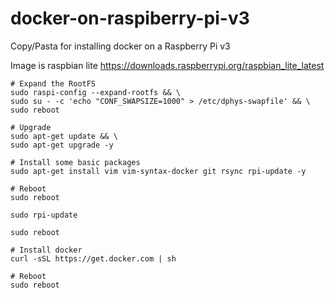 # docker-on-raspiberry-pi-v3
Copy/Pasta for installing docker on a Raspberry Pi v3

Image is raspbian lite
https://downloads.raspberrypi.org/raspbian_lite_latest

```
# Expand the RootFS
sudo raspi-config --expand-rootfs && \
sudo su - -c 'echo "CONF_SWAPSIZE=1000" > /etc/dphys-swapfile' && \
sudo reboot

# Upgrade
sudo apt-get update && \
sudo apt-get upgrade -y

# Install some basic packages
sudo apt-get install vim vim-syntax-docker git rsync rpi-update -y

# Reboot
sudo reboot

sudo rpi-update

sudo reboot

# Install docker
curl -sSL https://get.docker.com | sh

# Reboot
sudo reboot
